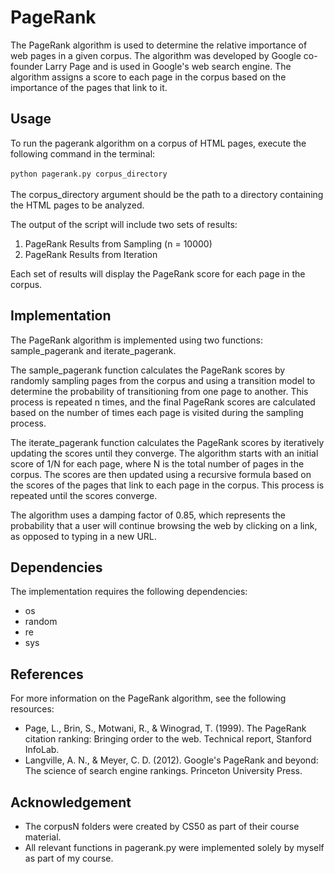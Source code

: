 # PageRank 
The PageRank algorithm is used to determine the relative importance of web pages in a given corpus. The algorithm was developed by Google co-founder Larry Page and is used in Google's web search engine. The algorithm assigns a score to each page in the corpus based on the importance of the pages that link to it.

## Usage
To run the pagerank algorithm on a corpus of HTML pages, execute the following command in the terminal:<br><br>
`python pagerank.py corpus_directory`<br><br>
The corpus_directory argument should be the path to a directory containing the HTML pages to be analyzed.

The output of the script will include two sets of results:<br>

1) PageRank Results from Sampling (n = 10000)
2) PageRank Results from Iteration

Each set of results will display the PageRank score for each page in the corpus.

## Implementation
The PageRank algorithm is implemented using two functions: sample_pagerank and iterate_pagerank.

The sample_pagerank function calculates the PageRank scores by randomly sampling pages from the corpus and using a transition model to determine the probability of transitioning from one page to another. This process is repeated n times, and the final PageRank scores are calculated based on the number of times each page is visited during the sampling process.

The iterate_pagerank function calculates the PageRank scores by iteratively updating the scores until they converge. The algorithm starts with an initial score of 1/N for each page, where N is the total number of pages in the corpus. The scores are then updated using a recursive formula based on the scores of the pages that link to each page in the corpus. This process is repeated until the scores converge.

The algorithm uses a damping factor of 0.85, which represents the probability that a user will continue browsing the web by clicking on a link, as opposed to typing in a new URL.

## Dependencies
The implementation requires the following dependencies:

- os
- random
- re
- sys

## References
For more information on the PageRank algorithm, see the following resources:

- Page, L., Brin, S., Motwani, R., & Winograd, T. (1999). The PageRank citation ranking: Bringing order to the web. Technical report, Stanford InfoLab.
- Langville, A. N., & Meyer, C. D. (2012). Google's PageRank and beyond: The science of search engine rankings. Princeton University Press.

## Acknowledgement
- The corpusN folders were created by CS50 as part of their course material.
- All relevant functions in pagerank.py were implemented solely by myself as part of my course.
